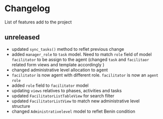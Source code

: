 # Changelog

List of features add to the project

## unreleased

- updated `sync_tasks()` method to reflet previous change
- added `manager_role` to `task` model. Need to match `role` field of model `facilitator` to be assign to the agent (changed `task` and `facilitaor` related form views and template accordingly )
- changed administrative level allocation to agent
- `facilitator` is now agent with different role. `facilitator` is now an `agent` `role`
- added `role` field to `facilitator` model
- updating `views` relatives to phases, activities and tasks
- updated `FacilitatorListTableView` for search filter
- updated `FacilitatorListView` to match new administrative level structure
- changed `Administrativelevel` model to reflet Benin condition